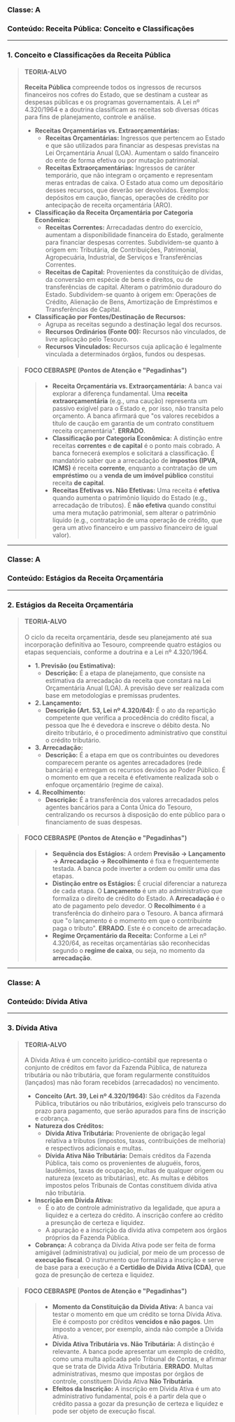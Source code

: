 ### **Classe:** A
### **Conteúdo:** Receita Pública: Conceito e Classificações

---

### **1. Conceito e Classificações da Receita Pública**

> #### **TEORIA-ALVO**
> **Receita Pública** compreende todos os ingressos de recursos financeiros nos cofres do Estado, que se destinam a custear as despesas públicas e os programas governamentais. A Lei nº 4.320/1964 e a doutrina classificam as receitas sob diversas óticas para fins de planejamento, controle e análise.
>
> * **Receitas Orçamentárias vs. Extraorçamentárias:**
>     * **Receitas Orçamentárias:** Ingressos que pertencem ao Estado e que são utilizados para financiar as despesas previstas na Lei Orçamentária Anual (LOA). Aumentam o saldo financeiro do ente de forma efetiva ou por mutação patrimonial.
>     * **Receitas Extraorçamentárias:** Ingressos de caráter temporário, que não integram o orçamento e representam meras entradas de caixa. O Estado atua como um depositário desses recursos, que deverão ser devolvidos. Exemplos: depósitos em caução, fianças, operações de crédito por antecipação de receita orçamentária (ARO).
> * **Classificação da Receita Orçamentária por Categoria Econômica:**
>     * **Receitas Correntes:** Arrecadadas dentro do exercício, aumentam a disponibilidade financeira do Estado, geralmente para financiar despesas correntes. Subdividem-se quanto à origem em: Tributária, de Contribuições, Patrimonial, Agropecuária, Industrial, de Serviços e Transferências Correntes.
>     * **Receitas de Capital:** Provenientes da constituição de dívidas, da conversão em espécie de bens e direitos, ou de transferências de capital. Alteram o patrimônio duradouro do Estado. Subdividem-se quanto à origem em: Operações de Crédito, Alienação de Bens, Amortização de Empréstimos e Transferências de Capital.
> * **Classificação por Fontes/Destinação de Recursos:**
>     * Agrupa as receitas segundo a destinação legal dos recursos.
>     * **Recursos Ordinários (Fonte 00):** Recursos não vinculados, de livre aplicação pelo Tesouro.
>     * **Recursos Vinculados:** Recursos cuja aplicação é legalmente vinculada a determinados órgãos, fundos ou despesas.

> #### **FOCO CEBRASPE (Pontos de Atenção e "Pegadinhas")**
> > * **Receita Orçamentária vs. Extraorçamentária:** A banca vai explorar a diferença fundamental. Uma **receita extraorçamentária** (e.g., uma caução) representa um passivo exigível para o Estado e, por isso, não transita pelo orçamento. A banca afirmará que "os valores recebidos a título de caução em garantia de um contrato constituem receita orçamentária". **ERRADO**.
> > * **Classificação por Categoria Econômica:** A distinção entre receitas **correntes** e **de capital** é o ponto mais cobrado. A banca fornecerá exemplos e solicitará a classificação. É mandatório saber que a arrecadação de **impostos (IPVA, ICMS)** é receita **corrente**, enquanto a contratação de um **empréstimo** ou a **venda de um imóvel público** constitui receita **de capital**.
> > * **Receitas Efetivas vs. Não Efetivas:** Uma receita é **efetiva** quando aumenta o patrimônio líquido do Estado (e.g., arrecadação de tributos). É **não efetiva** quando constitui uma mera mutação patrimonial, sem alterar o patrimônio líquido (e.g., contratação de uma operação de crédito, que gera um ativo financeiro e um passivo financeiro de igual valor).

---

### **Classe:** A
### **Conteúdo:** Estágios da Receita Orçamentária

---

### **2. Estágios da Receita Orçamentária**

> #### **TEORIA-ALVO**
> O ciclo da receita orçamentária, desde seu planejamento até sua incorporação definitiva ao Tesouro, compreende quatro estágios ou etapas sequenciais, conforme a doutrina e a Lei nº 4.320/1964.
>
> * **1. Previsão (ou Estimativa):**
>     * **Descrição:** É a etapa de planejamento, que consiste na estimativa da arrecadação da receita que constará na Lei Orçamentária Anual (LOA). A previsão deve ser realizada com base em metodologias e premissas prudentes.
> * **2. Lançamento:**
>     * **Descrição (Art. 53, Lei nº 4.320/64):** É o ato da repartição competente que verifica a procedência do crédito fiscal, a pessoa que lhe é devedora e inscreve o débito desta. No direito tributário, é o procedimento administrativo que constitui o crédito tributário.
> * **3. Arrecadação:**
>     * **Descrição:** É a etapa em que os contribuintes ou devedores comparecem perante os agentes arrecadadores (rede bancária) e entregam os recursos devidos ao Poder Público. É o momento em que a receita é efetivamente realizada sob o enfoque orçamentário (regime de caixa).
> * **4. Recolhimento:**
>     * **Descrição:** É a transferência dos valores arrecadados pelos agentes bancários para a Conta Única do Tesouro, centralizando os recursos à disposição do ente público para o financiamento de suas despesas.

> #### **FOCO CEBRASPE (Pontos de Atenção e "Pegadinhas")**
> > * **Sequência dos Estágios:** A ordem **Previsão → Lançamento → Arrecadação → Recolhimento** é fixa e frequentemente testada. A banca pode inverter a ordem ou omitir uma das etapas.
> > * **Distinção entre os Estágios:** É crucial diferenciar a natureza de cada etapa. O **Lançamento** é um ato administrativo que formaliza o direito de crédito do Estado. A **Arrecadação** é o ato de pagamento pelo devedor. O **Recolhimento** é a transferência do dinheiro para o Tesouro. A banca afirmará que "o lançamento é o momento em que o contribuinte paga o tributo". **ERRADO**. Este é o conceito de arrecadação.
> > * **Regime Orçamentário da Receita:** Conforme a Lei nº 4.320/64, as receitas orçamentárias são reconhecidas segundo o **regime de caixa**, ou seja, no momento da **arrecadação**.

---

### **Classe:** A
### **Conteúdo:** Dívida Ativa

---

### **3. Dívida Ativa**

> #### **TEORIA-ALVO**
> A Dívida Ativa é um conceito jurídico-contábil que representa o conjunto de créditos em favor da Fazenda Pública, de natureza tributária ou não tributária, que foram regularmente constituídos (lançados) mas não foram recebidos (arrecadados) no vencimento.
>
> * **Conceito (Art. 39, Lei nº 4.320/1964):** São créditos da Fazenda Pública, tributários ou não tributários, exigíveis pelo transcurso do prazo para pagamento, que serão apurados para fins de inscrição e cobrança.
> * **Natureza dos Créditos:**
>     * **Dívida Ativa Tributária:** Proveniente de obrigação legal relativa a tributos (impostos, taxas, contribuições de melhoria) e respectivos adicionais e multas.
>     * **Dívida Ativa Não Tributária:** Demais créditos da Fazenda Pública, tais como os provenientes de aluguéis, foros, laudêmios, taxas de ocupação, multas de qualquer origem ou natureza (exceto as tributárias), etc. As multas e débitos impostos pelos Tribunais de Contas constituem dívida ativa não tributária.
> * **Inscrição em Dívida Ativa:**
>     * É o ato de controle administrativo da legalidade, que apura a liquidez e a certeza do crédito. A inscrição confere ao crédito a presunção de certeza e liquidez.
>     * A apuração e a inscrição da dívida ativa competem aos órgãos próprios da Fazenda Pública.
> * **Cobrança:** A cobrança da Dívida Ativa pode ser feita de forma amigável (administrativa) ou judicial, por meio de um processo de **execução fiscal**. O instrumento que formaliza a inscrição e serve de base para a execução é a **Certidão de Dívida Ativa (CDA)**, que goza de presunção de certeza e liquidez.

> #### **FOCO CEBRASPE (Pontos de Atenção e "Pegadinhas")**
> > * **Momento da Constituição da Dívida Ativa:** A banca vai testar o momento em que um crédito se torna Dívida Ativa. Ele é composto por créditos **vencidos e não pagos**. Um imposto a vencer, por exemplo, ainda não compõe a Dívida Ativa.
> > * **Dívida Ativa Tributária vs. Não Tributária:** A distinção é relevante. A banca pode apresentar um exemplo de crédito, como uma multa aplicada pelo Tribunal de Contas, e afirmar que se trata de Dívida Ativa Tributária. **ERRADO**. Multas administrativas, mesmo que impostas por órgãos de controle, constituem Dívida Ativa **Não Tributária**.
> > * **Efeitos da Inscrição:** A inscrição em Dívida Ativa é um ato administrativo fundamental, pois é a partir dela que o crédito passa a gozar da presunção de certeza e liquidez e pode ser objeto de execução fiscal.